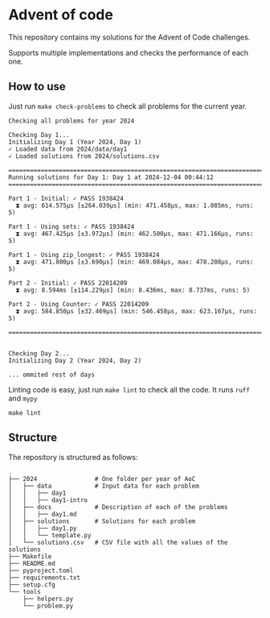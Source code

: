 # Advent of code
This repository contains my solutions for the Advent of Code challenges.

Supports multiple implementations and checks the performance of each one.

## How to use
Just run `make check-problems` to check all problems for the current year.
```shell
Checking all problems for year 2024

Checking Day 1...
Initializing Day 1 (Year 2024, Day 1)
✓ Loaded data from 2024/data/day1
✓ Loaded solutions from 2024/solutions.csv

=================================================================================
Running solutions for Day 1: Day 1 at 2024-12-04 00:44:12
=================================================================================

Part 1 - Initial: ✓ PASS 1938424
  ⧗ avg: 614.575µs [±264.039µs] (min: 471.458µs, max: 1.085ms, runs: 5)

Part 1 - Using sets: ✓ PASS 1938424
  ⧗ avg: 467.425µs [±3.972µs] (min: 462.500µs, max: 471.166µs, runs: 5)

Part 1 - Using zip_longest: ✓ PASS 1938424
  ⧗ avg: 471.800µs [±3.690µs] (min: 469.084µs, max: 478.208µs, runs: 5)

Part 2 - Initial: ✓ PASS 22014209
  ⧗ avg: 8.594ms [±114.229µs] (min: 8.436ms, max: 8.737ms, runs: 5)

Part 2 - Using Counter: ✓ PASS 22014209
  ⧗ avg: 584.850µs [±32.469µs] (min: 546.458µs, max: 623.167µs, runs: 5)

=================================================================================


Checking Day 2...
Initializing Day 2 (Year 2024, Day 2)

... ommited rest of days
```

Linting code is easy, just run `make lint` to check all the code. It runs `ruff` and `mypy`
```shell
make lint
```

## Structure
The repository is structured as follows:
```
.
├── 2024                # One folder per year of AoC
│   ├── data            # Input data for each problem
│   │   ├── day1
│   │   ├── day1-intro
│   ├── docs            # Description of each of the problems
│   │   ├── day1.md
│   ├── solutions       # Solutions for each problem
│   │   ├── day1.py
│   │   └── template.py
│   └── solutions.csv   # CSV file with all the values of the solutions
├── Makefile
├── README.md
├── pyproject.toml
├── requirements.txt
├── setup.cfg
└── tools
    ├── helpers.py
    └── problem.py
```